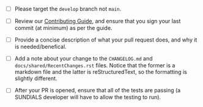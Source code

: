
<!-- Thank you for your interest in contributing to SUNDIALS. A pull request to SUNDIALS requires the following steps to be completed -->

- [ ] Please target the `develop` branch not `main`.
- [ ] Review our [Contributing Guide](https://github.com/LLNL/sundials/blob/main/CONTRIBUTING.md), and ensure that you sign your last commit (at minimum) as per the guide.
- [ ] Provide a concise description of what your pull request does, and why it is needed/benefical.
- [ ] Add a note about your change to the `CHANGELOG.md` and `docs/shared/RecentChanges.rst` files. Notice that the former is a markdown file and the latter is reStructuredText, so the formatting is slightly different.
- [ ] After your PR is opened, ensure that all of the tests are passing (a SUNDIALS developer will have to allow the testing to run).

